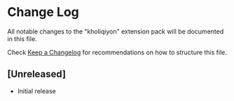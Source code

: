 # Change Log

All notable changes to the "kholiqiyon" extension pack will be documented in this file.

Check [Keep a Changelog](http://keepachangelog.com/) for recommendations on how to structure this file.

## [Unreleased]

- Initial release

